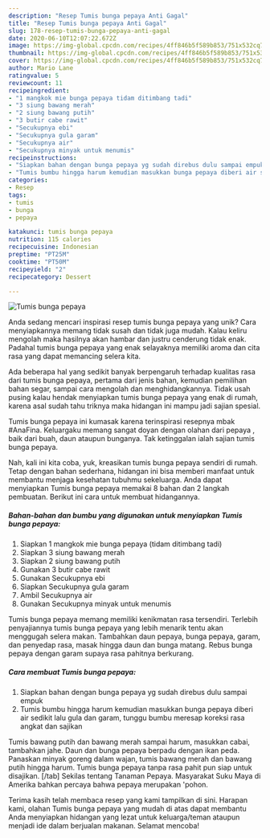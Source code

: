 ```yaml
---
description: "Resep Tumis bunga pepaya Anti Gagal"
title: "Resep Tumis bunga pepaya Anti Gagal"
slug: 178-resep-tumis-bunga-pepaya-anti-gagal
date: 2020-06-10T12:07:22.672Z
image: https://img-global.cpcdn.com/recipes/4ff846b5f589b853/751x532cq70/tumis-bunga-pepaya-foto-resep-utama.jpg
thumbnail: https://img-global.cpcdn.com/recipes/4ff846b5f589b853/751x532cq70/tumis-bunga-pepaya-foto-resep-utama.jpg
cover: https://img-global.cpcdn.com/recipes/4ff846b5f589b853/751x532cq70/tumis-bunga-pepaya-foto-resep-utama.jpg
author: Mario Lane
ratingvalue: 5
reviewcount: 11
recipeingredient:
- "1 mangkok mie bunga pepaya tidam ditimbang tadi"
- "3 siung bawang merah"
- "2 siung bawang putih"
- "3 butir cabe rawit"
- "Secukupnya ebi"
- "Secukupnya gula garam"
- "Secukupnya air"
- "Secukupnya minyak untuk menumis"
recipeinstructions:
- "Siapkan bahan dengan bunga pepaya yg sudah direbus dulu sampai empuk"
- "Tumis bumbu hingga harum kemudian masukkan bunga pepaya diberi air sedikit lalu gula dan garam, tunggu bumbu meresap koreksi rasa angkat dan sajikan"
categories:
- Resep
tags:
- tumis
- bunga
- pepaya

katakunci: tumis bunga pepaya 
nutrition: 115 calories
recipecuisine: Indonesian
preptime: "PT25M"
cooktime: "PT50M"
recipeyield: "2"
recipecategory: Dessert

---
```



![Tumis bunga pepaya](https://img-global.cpcdn.com/recipes/4ff846b5f589b853/751x532cq70/tumis-bunga-pepaya-foto-resep-utama.jpg)

Anda sedang mencari inspirasi resep tumis bunga pepaya yang unik? Cara menyiapkannya memang tidak susah dan tidak juga mudah. Kalau keliru mengolah maka hasilnya akan hambar dan justru cenderung tidak enak. Padahal tumis bunga pepaya yang enak selayaknya memiliki aroma dan cita rasa yang dapat memancing selera kita.

Ada beberapa hal yang sedikit banyak berpengaruh terhadap kualitas rasa dari tumis bunga pepaya, pertama dari jenis bahan, kemudian pemilihan bahan segar, sampai cara mengolah dan menghidangkannya. Tidak usah pusing kalau hendak menyiapkan tumis bunga pepaya yang enak di rumah, karena asal sudah tahu triknya maka hidangan ini mampu jadi sajian spesial.

Tumis bunga pepaya ini kumasak karena terinspirasi resepnya mbak #AnaFina. Keluargaku memang sangat doyan dengan olahan dari pepaya , baik dari buah, daun ataupun bunganya. Tak ketinggalan ialah sajian tumis bunga pepaya.


Nah, kali ini kita coba, yuk, kreasikan tumis bunga pepaya sendiri di rumah. Tetap dengan bahan sederhana, hidangan ini bisa memberi manfaat untuk membantu menjaga kesehatan tubuhmu sekeluarga. Anda dapat menyiapkan Tumis bunga pepaya memakai 8 bahan dan 2 langkah pembuatan. Berikut ini cara untuk membuat hidangannya.

<!--inarticleads1-->

##### Bahan-bahan dan bumbu yang digunakan untuk menyiapkan Tumis bunga pepaya:

1. Siapkan 1 mangkok mie bunga pepaya (tidam ditimbang tadi)
1. Siapkan 3 siung bawang merah
1. Siapkan 2 siung bawang putih
1. Gunakan 3 butir cabe rawit
1. Gunakan Secukupnya ebi
1. Siapkan Secukupnya gula garam
1. Ambil Secukupnya air
1. Gunakan Secukupnya minyak untuk menumis


Tumis bunga pepaya memang memiliki kenikmatan rasa tersendiri. Terlebih penyajiannya tumis bunga pepaya yang lebih menarik tentu akan menggugah selera makan. Tambahkan daun pepaya, bunga pepaya, garam, dan penyedap rasa, masak hingga daun dan bunga matang. Rebus bunga pepaya dengan garam supaya rasa pahitnya berkurang. 

<!--inarticleads2-->

##### Cara membuat Tumis bunga pepaya:

1. Siapkan bahan dengan bunga pepaya yg sudah direbus dulu sampai empuk
1. Tumis bumbu hingga harum kemudian masukkan bunga pepaya diberi air sedikit lalu gula dan garam, tunggu bumbu meresap koreksi rasa angkat dan sajikan


Tumis bawang putih dan bawang merah sampai harum, masukkan cabai, tambahkan jahe. Daun dan bunga pepaya berpadu dengan ikan peda. Panaskan minyak goreng dalam wajan, tumis bawang merah dan bawang putih hingga harum. Tumis bunga pepaya tanpa rasa pahit pun siap untuk disajikan. [/tab] Sekilas tentang Tanaman Pepaya. Masyarakat Suku Maya di Amerika bahkan percaya bahwa pepaya merupakan &#39;pohon. 

Terima kasih telah membaca resep yang kami tampilkan di sini. Harapan kami, olahan Tumis bunga pepaya yang mudah di atas dapat membantu Anda menyiapkan hidangan yang lezat untuk keluarga/teman ataupun menjadi ide dalam berjualan makanan. Selamat mencoba!
